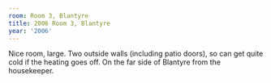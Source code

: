 ```yaml
---
room: Room 3, Blantyre
title: 2006 Room 3, Blantyre
year: '2006'
---
```


Nice room, large. Two outside walls (including patio doors), so can get quite cold if the heating goes off. On the far side of Blantyre from the housekeeper.